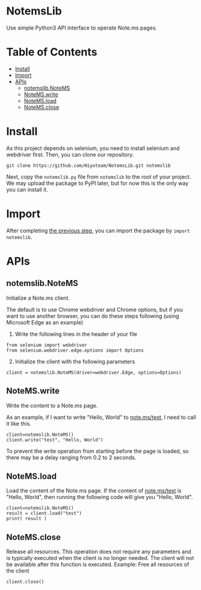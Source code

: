 # NotemsLib
Use simple Python3 API interface to operate Note.ms pages.

# Table of Contents
 - [Install](#install)
 - [Import](#import)
 - [APIs](#apis)
   - [notemslib.NoteMS](##notemslib.notems)
   - [NoteMS.write](##notems.write)
   - [NoteMS.load](##notems.load)
   - [NoteMS.close](##notems.close)

# Install
As this project depends on selenium, you need to install selenium and webdriver first.
Then, you can clone our repository.
```
git clone https://github.com/Hiyoteam/NotemsLib.git notemslib
```
Next, copy the `notemslib.py` file from `notemslib` to the root of your project.
We may upload the package to PyPI later, but for now this is the only way you can install it.

# Import
After completing [the previous step](#install), you can import the package by `import notemslib`.

# APIs

## notemslib.NoteMS
Initialize a Note.ms client.

The default is to use Chrome webdriver and Chrome options, but if you want to use another browser, you can do these steps following (using Microsoft Edge as an example)

1. Write the following lines in the header of your file
```
from selenium import webdriver
from selenium.webdriver.edge.options import Options
```

2. Initialize the client with the following parameters
```
client = notemslib.NoteMS(driver=webdriver.Edge, options=Options)
```

## NoteMS.write
Write the content to a Note.ms page.

As an example, if I want to write "Hello, World" to [note.ms/test](https://note.ms/test), I need to call it like this.

```
client=notemslib.NoteMS()
client.write("test", "Hello, World")
```

To prevent the write operation from starting before the page is loaded, so there may be a delay ranging from 0.2 to 2 seconds.

## NoteMS.load
Load the content of the Note.ms page.
If the content of [note.ms/test](https://note.ms/test) is "Hello, World", then running the following code will give you "Hello, World".
```
client=notemslib.NoteMS()
result = client.load("test")
print( result )
```

## NoteMS.close
Release all resources.
This operation does not require any parameters and is typically executed when the client is no longer needed.
The client will not be available after this function is executed.
Example: Free all resources of the client
```
client.close()
```
